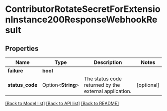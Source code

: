 # ContributorRotateSecretForExtensionInstance200ResponseWebhookResult

## Properties

Name | Type | Description | Notes
------------ | ------------- | ------------- | -------------
**failure** | **bool** |  | 
**status_code** | Option<**String**> | The status code returned by the external application. | [optional]

[[Back to Model list]](../README.md#documentation-for-models) [[Back to API list]](../README.md#documentation-for-api-endpoints) [[Back to README]](../README.md)


